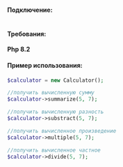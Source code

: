 #### Подключение:

``` bash

```

#### Требования:

**Php 8.2**

#### Пример использования:

``` php
$calculator = new Calculator();

//получить вычисленную сумму
$calculator->summarize(5, 7);

//получить вычисленную разность
$calculator->substract(5, 7);

//получить вычисленное произведение
$calculator->multiple(5, 7);

//получить вычисленное частное
$calculator->divide(5, 7);
```